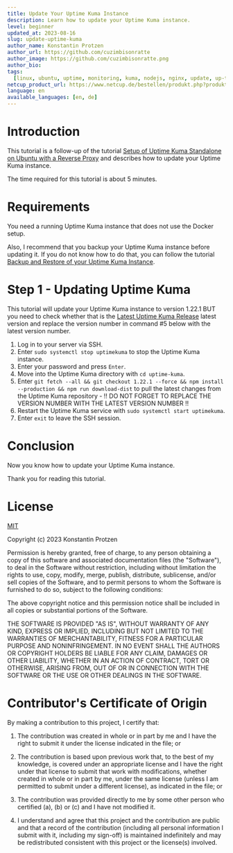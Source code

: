 ```yaml
---
title: Update Your Uptime Kuma Instance
description: Learn how to update your Uptime Kuma instance.
level: beginner
updated_at: 2023-08-16
slug: update-uptime-kuma
author_name: Konstantin Protzen
author_url: https://github.com/cuzimbisonratte
author_image: https://github.com/cuzimbisonratte.png
author_bio:
tags:
  [linux, ubuntu, uptime, monitoring, kuma, nodejs, nginx, update, up-to-date]
netcup_product_url: https://www.netcup.de/bestellen/produkt.php?produkt=2991
language: en
available_languages: [en, de]
---
```


# Introduction

This tutorial is a follow-up of the tutorial [Setup of Uptime Kuma Standalone on Ubuntu with a Reverse Proxy](https://community.netcup.com/en/tutorials/ubuntu-uptime-kuma-standalone-installation) and describes how to update your Uptime Kuma instance.

The time required for this tutorial is about 5 minutes.

# Requirements

You need a running Uptime Kuma instance that does not use the Docker setup.

Also, I recommend that you backup your Uptime Kuma instance before updating it. If you do not know how to do that, you can follow the tutorial [Backup and Restore of your Uptime Kuma Instance](https://community.netcup.com/en/tutorials/backup-uptime-kuma).

# Step 1 - Updating Uptime Kuma

This tutorial will update your Uptime Kuma instance to version 1.22.1 BUT you need to check whether that is the [Latest Uptime Kuma Release](https://github.com/louislam/uptime-kuma/releases/latest) latest version and replace the version number in command #5 below with the latest version number.

1. Log in to your server via SSH.
2. Enter `sudo systemctl stop uptimekuma` to stop the Uptime Kuma instance.
3. Enter your password and press `Enter`.
4. Move into the Uptime Kuma directory with `cd uptime-kuma`.
5. Enter `git fetch --all && git checkout 1.22.1 --force && npm install --production && npm run download-dist` to pull the latest changes from the Uptime Kuma repository - !! DO NOT FORGET TO REPLACE THE VERSION NUMBER WITH THE LATEST VERSION NUMBER !!
6. Restart the Uptime Kuma service with `sudo systemctl start uptimekuma`.
7. Enter `exit` to leave the SSH session.

# Conclusion

Now you know how to update your Uptime Kuma instance.

Thank you for reading this tutorial.

# License

[MIT](https://github.com/netcup-community/community-tutorials/blob/main/LICENSE)

Copyright (c) 2023 Konstantin Protzen

Permission is hereby granted, free of charge, to any person obtaining a copy of this software and associated documentation files (the "Software"), to deal in the Software without restriction, including without limitation the rights to use, copy, modify, merge, publish, distribute, sublicense, and/or sell copies of the Software, and to permit persons to whom the Software is furnished to do so, subject to the following conditions:

The above copyright notice and this permission notice shall be included in all copies or substantial portions of the Software.

THE SOFTWARE IS PROVIDED "AS IS", WITHOUT WARRANTY OF ANY KIND, EXPRESS OR IMPLIED, INCLUDING BUT NOT LIMITED TO THE WARRANTIES OF MERCHANTABILITY, FITNESS FOR A PARTICULAR PURPOSE AND NONINFRINGEMENT. IN NO EVENT SHALL THE AUTHORS OR COPYRIGHT HOLDERS BE LIABLE FOR ANY CLAIM, DAMAGES OR OTHER LIABILITY, WHETHER IN AN ACTION OF CONTRACT, TORT OR OTHERWISE, ARISING FROM, OUT OF OR IN CONNECTION WITH THE SOFTWARE OR THE USE OR OTHER DEALINGS IN THE SOFTWARE.

# Contributor's Certificate of Origin

By making a contribution to this project, I certify that:

1.  The contribution was created in whole or in part by me and I have the right to submit it under the license indicated in the file; or

2.  The contribution is based upon previous work that, to the best of my knowledge, is covered under an appropriate license and I have the right under that license to submit that work with modifications, whether created in whole or in part by me, under the same license (unless I am permitted to submit under a different license), as indicated in the file; or

3.  The contribution was provided directly to me by some other person who certified (a), (b) or (c) and I have not modified it.

4.  I understand and agree that this project and the contribution are public and that a record of the contribution (including all personal information I submit with it, including my sign-off) is maintained indefinitely and may be redistributed consistent with this project or the license(s) involved.
